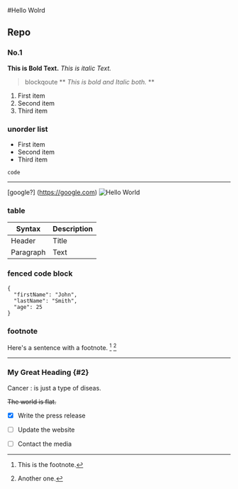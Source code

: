 #Hello Wolrd
##  Repo
###   No.1

**This is Bold Text.**
*This is italic Text.*
>blockqoute
** *This is bold and Italic both.* **
1. First item
2. Second item
3. Third item

### unorder list
- First item
- Second item
- Third item

`code`

---
[google?] (https://google.com)
![Hello World](https://user-images.githubusercontent.com/63836654/194877204-17c470d8-842a-44e9-8416-1cbc74281ade.png)


### table

| Syntax | Description |
| ----------- | ----------- |
| Header | Title |
| Paragraph | Text |

### fenced code block

```
{
  "firstName": "John",
  "lastName": "Smith",
  "age": 25
}
```

### footnote

Here's a sentence with a footnote. [^1] [^2]

[^1]: This is the footnote.
[^2]: Another one.

---

### My Great Heading {#2}

Cancer
: is just a type of diseas.

~~The world is flat.~~


- [x] Write the press release
- [ ] Update the website
- [ ] Contact the media


